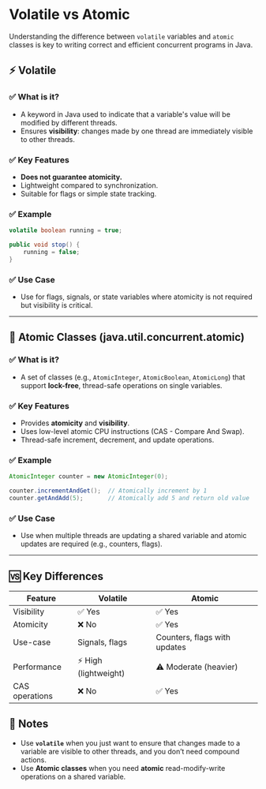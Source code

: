 
# Volatile vs Atomic

Understanding the difference between `volatile` variables and `atomic` classes is key to writing correct and efficient concurrent programs in Java.

## ⚡ Volatile

### ✅ What is it?
- A keyword in Java used to indicate that a variable's value will be modified by different threads.
- Ensures **visibility**: changes made by one thread are immediately visible to other threads.

### ✅ Key Features
- **Does not guarantee atomicity.**
- Lightweight compared to synchronization.
- Suitable for flags or simple state tracking.

### ✅ Example
```java
volatile boolean running = true;

public void stop() {
    running = false;
}
```

### ✅ Use Case
- Use for flags, signals, or state variables where atomicity is not required but visibility is critical.

---

## 🧮 Atomic Classes (java.util.concurrent.atomic)

### ✅ What is it?
- A set of classes (e.g., `AtomicInteger`, `AtomicBoolean`, `AtomicLong`) that support **lock-free**, thread-safe operations on single variables.

### ✅ Key Features
- Provides **atomicity** and **visibility**.
- Uses low-level atomic CPU instructions (CAS - Compare And Swap).
- Thread-safe increment, decrement, and update operations.

### ✅ Example
```java
AtomicInteger counter = new AtomicInteger(0);

counter.incrementAndGet();  // Atomically increment by 1
counter.getAndAdd(5);       // Atomically add 5 and return old value
```

### ✅ Use Case
- Use when multiple threads are updating a shared variable and atomic updates are required (e.g., counters, flags).

---

## 🆚 Key Differences

| Feature             | Volatile                  | Atomic                    |
|---------------------|---------------------------|----------------------------|
| Visibility          | ✅ Yes                    | ✅ Yes                     |
| Atomicity           | ❌ No                     | ✅ Yes                     |
| Use-case            | Signals, flags            | Counters, flags with updates |
| Performance         | ⚡ High (lightweight)     | ⚠️ Moderate (heavier)     |
| CAS operations      | ❌ No                     | ✅ Yes                     |

## 📝 Notes
- Use **`volatile`** when you just want to ensure that changes made to a variable are visible to other threads, and you don’t need compound actions.
- Use **Atomic classes** when you need **atomic** read-modify-write operations on a shared variable.

